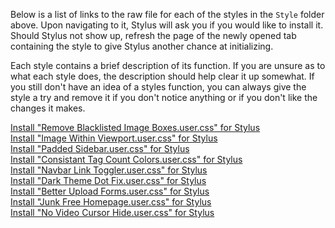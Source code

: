 Below is a list of links to the raw file for each of the styles in the `Style` folder above. Upon navigating to it, Stylus will ask you if you would like to install it. Should Stylus not show up, refresh the page of the newly opened tab containing the style to give Stylus another chance at initializing.

Each style contains a brief description of its function. If you are unsure as to what each style does, the description should help clear it up somewhat. If you still don't have an idea of a styles function, you can always give the style a try and remove it if you don't notice anything or if you don't like the changes it makes.

[Install "Remove Blacklisted Image Boxes.user.css" for Stylus](https://github.com/NeoNyaa/CSS-Tweaks/raw/main/Stylus/rule34.xxx/Style/Remove%20Blacklisted%20Image%20Boxes.user.css)  
[Install "Image Within Viewport.user.css" for Stylus](https://github.com/NeoNyaa/CSS-Tweaks/raw/main/Stylus/rule34.xxx/Style/Image%20Within%20Viewport.user.css)  
[Install "Padded Sidebar.user.css" for Stylus](https://github.com/NeoNyaa/CSS-Tweaks/raw/main/Stylus/rule34.xxx/Style/Padded%20Sidebar.user.css)  
[Install "Consistant Tag Count Colors.user.css" for Stylus](https://github.com/NeoNyaa/CSS-Tweaks/raw/main/Stylus/rule34.xxx/Style/Consistant%20Tag%20Count%20Colors.user.css)  
[Install "Navbar Link Toggler.user.css" for Stylus](https://github.com/NeoNyaa/CSS-Tweaks/raw/main/Stylus/rule34.xxx/Style/Navbar%20Link%20Toggler.user.css)  
[Install "Dark Theme Dot Fix.user.css" for Stylus](https://github.com/NeoNyaa/CSS-Tweaks/raw/main/Stylus/rule34.xxx/Style/Dark%20Theme%20Dot%20Fix.user.css)  
[Install "Better Upload Forms.user.css" for Stylus](https://github.com/NeoNyaa/CSS-Tweaks/raw/main/Stylus/rule34.xxx/Style/Better%20Upload%20Forms.user.css)  
[Install "Junk Free Homepage.user.css" for Stylus](https://github.com/NeoNyaa/CSS-Tweaks/raw/main/Stylus/rule34.xxx/Style/Junk%20Free%20Homepage.user.css)  
[Install "No Video Cursor Hide.user.css" for Stylus](https://github.com/NeoNyaa/CSS-Tweaks/raw/main/Stylus/rule34.xxx/Style/No%20Video%20Cursor%20Hide.user.css)
